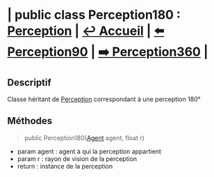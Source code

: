 # **| public class Perception180 :** [**Perception**](./Perception.md) **|** [**↩️ Accueil**](../../doc.md) **|** [**⬅️ Perception90**](./Perception90.md) **|** [**➡️ Perception360**](./Perception360.md) **|**

## **Descriptif**

Classe héritant de [Perception](Perception.md) correspondant à une perception 180°

## **Méthodes**

> public Perception180([Agent](../Agent.md) agent, float r)

* param agent : agent à qui la perception appartient
* param r : rayon de vision de la perception
* return : instance de la perception